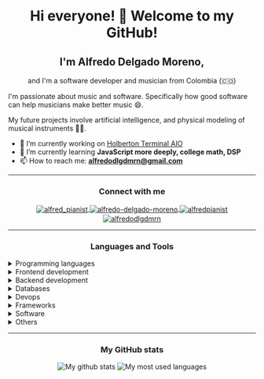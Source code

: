 <h1 align="center">Hi everyone! 👋 Welcome to my GitHub!</h1>
<h2 align="center">I'm Alfredo Delgado Moreno,</h2>
<p align="center">and I'm a software developer and musician from Colombia (🇨🇴)</p>

I'm passionate about music and software. Specifically how good software can help musicians make better music 😄.

My future projects involve artificial intelligence, and physical modeling of musical instruments 🚀🎶.

- 🔭 I’m currently working on [Holberton Terminal AIO](https://github.com/AlfredPianist/Holberton_Term_AIO)
- 🌱 I’m currently learning **JavaScript more deeply, college math, DSP**
- 📫 How to reach me: **alfredodlgdmrn@gmail.com**

<!--
  - 👯 I’m looking to collaborate on ...
  - 🤔 I’m looking for help with ...
  - 💬 Ask me about ...
-->

<hr />

<h3 align="center">Connect with me</h3>
<p align="center">
    <a href="https://twitter.com/alfred_pianist" target="blank">
        <img align="center" src="https://raw.githubusercontent.com/rahuldkjain/github-profile-readme-generator/master/src/images/icons/Social/twitter.svg" alt="alfred_pianist" height="30" width="40" />
    </a>
    <a href="https://linkedin.com/in/alfredo-delgado-moreno" target="blank">
        <img align="center" src="https://raw.githubusercontent.com/rahuldkjain/github-profile-readme-generator/master/src/images/icons/Social/linked-in-alt.svg" alt="alfredo-delgado-moreno" height="30" width="40" />
    </a>
    <a href="https://www.codechef.com/users/alfredpianist" target="blank">
        <img align="center" src="https://cdn.jsdelivr.net/npm/simple-icons@3.1.0/icons/codechef.svg" alt="alfredpianist" height="30" width="40" />
    </a>
    <a href="https://www.hackerrank.com/alfredodlgdmrn" target="blank">
        <img align="center" src="https://raw.githubusercontent.com/rahuldkjain/github-profile-readme-generator/master/src/images/icons/Social/hackerrank.svg" alt="alfredodlgdmrn" height="30" width="40" />
    </a>
</p>

<hr />

<h3 align="center">Languages and Tools</h3>
<details>
    <summary align="left">Programming languages</summary>
    <br />
    <p align=center>
        <a href="https://www.cprogramming.com/" target="_blank" rel="noreferrer">
            <img src="https://raw.githubusercontent.com/devicons/devicon/master/icons/c/c-original.svg" alt="c" width="40" height="40"/>
        </a>
        <a href="https://www.php.net" target="_blank" rel="noreferrer">
            <img src="https://raw.githubusercontent.com/devicons/devicon/master/icons/php/php-original.svg" alt="php" width="40" height="40"/>
        </a>
        <a href="https://www.python.org" target="_blank" rel="noreferrer">
            <img src="https://raw.githubusercontent.com/devicons/devicon/master/icons/python/python-original.svg" alt="python" width="40" height="40"/>
        </a>
    </p>
</details>
<details>
    <summary>Frontend development</summary>
    <br />
    <p align=center>
        <a href="https://www.w3.org/html/" target="_blank" rel="noreferrer">
            <img src="https://raw.githubusercontent.com/devicons/devicon/master/icons/html5/html5-original-wordmark.svg" alt="html5" width="40" height="40"/>
        </a>
        <a href="https://www.w3schools.com/css/" target="_blank" rel="noreferrer">
            <img src="https://raw.githubusercontent.com/devicons/devicon/master/icons/css3/css3-original-wordmark.svg" alt="css3" width="40" height="40"/>
        </a>
        <a href="https://sass-lang.com" target="_blank" rel="noreferrer">
            <img src="https://raw.githubusercontent.com/devicons/devicon/master/icons/sass/sass-original.svg" alt="sass" width="40" height="40"/>
        </a>
        <a href="https://getbootstrap.com" target="_blank" rel="noreferrer">
            <img src="https://raw.githubusercontent.com/devicons/devicon/master/icons/bootstrap/bootstrap-plain-wordmark.svg" alt="bootstrap" width="40" height="40"/>
        </a>
    </p>
</details>
<details>
    <summary>Backend development</summary>
    <br />
    <p align=center>
        <a href="https://www.nginx.com" target="_blank" rel="noreferrer">
            <img src="https://raw.githubusercontent.com/devicons/devicon/master/icons/nginx/nginx-original.svg" alt="nginx" width="40" height="40"/>
        </a>
    </p>
</details>
<details>
    <summary>Databases</summary>
    <br />
    <p align=center>
        <a href="https://mariadb.org/" target="_blank" rel="noreferrer">
            <img src="https://www.vectorlogo.zone/logos/mariadb/mariadb-icon.svg" alt="mariadb" width="40" height="40"/>
        </a>
        <a href="https://www.mysql.com/" target="_blank" rel="noreferrer">
            <img src="https://raw.githubusercontent.com/devicons/devicon/master/icons/mysql/mysql-original-wordmark.svg" alt="mysql" width="40" height="40"/>
        </a>
        <a href="https://www.postgresql.org" target="_blank" rel="noreferrer">
            <img src="https://raw.githubusercontent.com/devicons/devicon/master/icons/postgresql/postgresql-original-wordmark.svg" alt="postgresql" width="40" height="40"/>
        </a>
    </p>
</details>
<details>
    <summary>Devops</summary>
    <br />
    <p align=center>
        <a href="https://www.gnu.org/software/bash/" target="_blank" rel="noreferrer">
            <img src="https://www.vectorlogo.zone/logos/gnu_bash/gnu_bash-icon.svg" alt="bash" width="40" height="40"/>
        </a>
        <a href="https://www.docker.com/" target="_blank" rel="noreferrer">
            <img src="https://raw.githubusercontent.com/devicons/devicon/master/icons/docker/docker-original-wordmark.svg" alt="docker" width="40" height="40"/>
        </a>
        <a href="https://www.vagrantup.com/" target="_blank" rel="noreferrer">
            <img src="https://www.vectorlogo.zone/logos/vagrantup/vagrantup-icon.svg" alt="vagrant" width="40" height="40"/>
        </a>
    </p>
</details>
<details>
    <summary>Frameworks</summary>
    <br />
    <p align=center>
        <a href="https://flask.palletsprojects.com/" target="_blank" rel="noreferrer">
            <img src="https://www.vectorlogo.zone/logos/pocoo_flask/pocoo_flask-icon.svg" alt="flask" width="40" height="40"/>
        </a>
        <a href="https://laravel.com/" target="_blank" rel="noreferrer">
            <img src="https://raw.githubusercontent.com/devicons/devicon/master/icons/laravel/laravel-plain-wordmark.svg" alt="laravel" width="40" height="40"/>
        </a>
    </p>
</details>
<details>
    <summary>Software</summary>
    <br />
    <p align=center>
        <a href="https://www.figma.com/" target="_blank" rel="noreferrer">
            <img src="https://www.vectorlogo.zone/logos/figma/figma-icon.svg" alt="figma" width="40" height="40"/>
        </a>
        <a href="https://postman.com" target="_blank" rel="noreferrer">
            <img src="https://www.vectorlogo.zone/logos/getpostman/getpostman-icon.svg" alt="postman" width="40" height="40"/>
        </a>
    </p>
</details>
<details>
    <summary>Others</summary>
    <br />
    <p align=center>
        <a href="https://git-scm.com/" target="_blank" rel="noreferrer">
            <img src="https://www.vectorlogo.zone/logos/git-scm/git-scm-icon.svg" alt="git" width="40" height="40"/>
        </a>
        <a href="https://www.linux.org/" target="_blank" rel="noreferrer">
            <img src="https://raw.githubusercontent.com/devicons/devicon/master/icons/linux/linux-original.svg" alt="linux" width="40" height="40"/>
        </a>
    </p>
</details>

<hr />

<h3 align="center">My GitHub stats</h3>
<p align="center">
    <img
        src="https://github-readme-stats.vercel.app/api?username=AlfredPianist&theme=vue-dark&show_icons=true"
        alt="My github stats"
    />
    <img
        src="https://github-readme-stats.vercel.app/api/top-langs/?username=AlfredPianist&layout=compact&theme=vue-dark"
        alt="My most used languages"
    />
</p>
